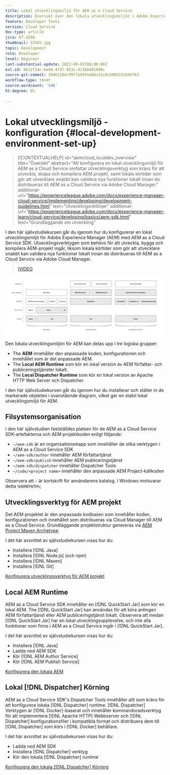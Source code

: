 ```yaml
---
title: Lokal utvecklingsmiljö för AEM as a Cloud Service
description: Översikt över den lokala utvecklingsmiljön i Adobe Experience Manager (AEM).
feature: Developer Tools
version: Cloud Service
doc-type: article
jira: KT-3290
thumbnail: 32565.jpg
topic: Development
role: Developer
level: Beginner
last-substantial-update: 2022-09-01T00:00:00Z
exl-id: 8b12f34c-be98-4f47-853c-411bb601990c
source-git-commit: 30d6120ec99f7a95414dbc31c0cb002152bd6763
workflow-type: tm+mt
source-wordcount: '546'
ht-degree: 0%

---
```


# Lokal utvecklingsmiljö - konfiguration {#local-development-environment-set-up}

>[!CONTEXTUALHELP]
>id="aemcloud_localdev_overview"
>title="Översikt"
>abstract="Att konfigurera en lokal utvecklingsmiljö för AEM as a Cloud Service omfattar utvecklingsverktyg som krävs för att utveckla, skapa och kompilera AEM projekt, samt lokala körtider som gör att utvecklare snabbt kan validera nya funktioner lokalt innan de distribueras till AEM as a Cloud Service via Adobe Cloud Manager."
>additional-url="https://experienceleague.adobe.com/docs/experience-manager-cloud-service/implementing/developing/development-guidelines.html" text="Utvecklingsriktlinjer"
>additional-url="https://experienceleague.adobe.com/docs/experience-manager-learn/cloud-service/developing/basics/aem-sdk.html" text="Grundläggande om utveckling"

I den här självstudiekursen går du igenom hur du konfigurerar en lokal utvecklingsmiljö för Adobe Experience Manager (AEM) med AEM as a Cloud Service SDK. Utvecklingsverktygen som behövs för att utveckla, bygga och kompilera AEM-projekt ingår, liksom lokala körtider som gör att utvecklare snabbt kan validera nya funktioner lokalt innan de distribueras till AEM as a Cloud Service via Adobe Cloud Manager.

>[!VIDEO](https://video.tv.adobe.com/v/32565?quality=12&learn=on)

![AEM as a Cloud Service Local Development Environment Technology Stack](./assets/overview/aem-sdk-technology-stack.png)

Den lokala utvecklingsmiljön för AEM kan delas upp i tre logiska grupper:

+ The __AEM__ innehåller den anpassade koden, konfigurationen och innehållet som är det anpassade AEM.
+ The __Local AEM Runtime__ som kör en lokal version av AEM författar- och publiceringstjänster lokalt.
+ The __Local Dispatcher Runtime__ som kör en lokal version av Apache HTTP Web Server och Dispatcher.

I den här självstudiekursen går du igenom hur du installerar och ställer in de markerade objekten i ovanstående diagram, vilket ger en stabil lokal utvecklingsmiljö för AEM.

## Filsystemsorganisation

I den här självstudien fastställdes platsen för de AEM as a Cloud Service SDK-artefakterna och AEM projektkoden enligt följande:

+ `~/aem-sdk` är en organisationsmapp som innehåller de olika verktygen i AEM as a Cloud Service SDK
+ `~/aem-sdk/author` innehåller AEM författartjänst
+ `~/aem-sdk/publish` innehåller AEM publiceringstjänst
+ `~/aem-sdk/dispatcher` innehåller Dispatcher Tools
+ `~/code/<project name>` innehåller den anpassade AEM Project-källkoden

Observera att `~` är kortskrift för användarens katalog. I Windows motsvarar detta `%HOMEPATH%`;

## Utvecklingsverktyg för AEM projekt

Det AEM projektet är den anpassade kodbasen som innehåller koden, konfigurationen och innehållet som distribueras via Cloud Manager till AEM as a Cloud Service. Grundläggande projektstruktur genereras via [AEM Project Maven Archetype](https://github.com/adobe/aem-project-archetype).

I det här avsnittet av självstudiekursen visas hur du:

+ Installera [!DNL Java]
+ Installera [!DNL Node.js] (och npm)
+ Installera [!DNL Maven]
+ Installera [!DNL Git]

[Konfigurera utvecklingsverktyg för AEM projekt](./development-tools.md)

## Local AEM Runtime

AEM as a Cloud Service SDK innehåller en [!DNL QuickStart Jar] som kör en lokal AEM. The [!DNL QuickStart Jar] kan användas för att köra antingen AEM författartjänst eller AEM publiceringstjänst lokalt. Observera att medan [!DNL QuickStart Jar] har en lokal utvecklingsupplevelse, och inte alla funktioner som finns i AEM as a Cloud Service ingår i [!DNL QuickStart Jar].

I det här avsnittet av självstudiekursen visas hur du:

+ Installera [!DNL Java]
+ Ladda ned AEM SDK
+ Kör [!DNL AEM Author Service]
+ Kör [!DNL AEM Publish Service]

[Konfigurera den lokala AEM](./aem-runtime.md)

## Lokal [!DNL Dispatcher] Körning

AEM as a Cloud Service SDK&#39;s Dispatcher Tools innehåller allt som krävs för att konfigurera lokala [!DNL Dispatcher] runtime. [!DNL Dispatcher] Verktygen är [!DNL Docker]-baserat och innehåller kommandoradsverktyg för att implementera [!DNL Apache HTTP] Webbserver och [!DNL Dispatcher] konfigurationsfiler i kompatibla format och distribuera dem till [!DNL Dispatcher] som körs i [!DNL Docker] behållare.

I det här avsnittet av självstudiekursen visas hur du:

+ Ladda ned AEM SDK
+ Installera [!DNL Dispatcher] verktyg
+ Kör den lokala [!DNL Dispatcher] runtime

[Konfigurera den lokala [!DNL Dispatcher] Körning](./dispatcher-tools.md)
